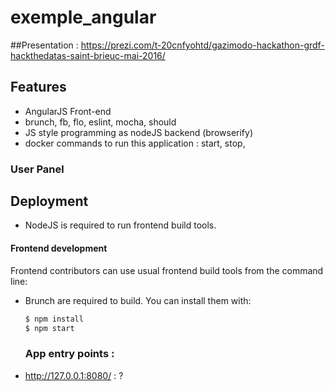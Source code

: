 # exemple_angular

##Presentation :
https://prezi.com/t-20cnfyohtd/gazimodo-hackathon-grdf-hackthedatas-saint-brieuc-mai-2016/

## Features

 - AngularJS Front-end
 - brunch, fb, flo, eslint, mocha, should
 - JS style programming as nodeJS backend (browserify)
 - docker commands to run this application : start, stop,


### User Panel

## Deployment

* NodeJS is required to run frontend build tools. 

#### Frontend development

Frontend contributors can use usual frontend build tools from the command line:

* Brunch are required to build. You can install them with:
    ```bash
    $ npm install 
    $ npm start
    ```
    
    ### App entry points :

 - http://127.0.0.1:8080/ : ?
